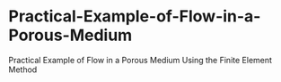 # Practical-Example-of-Flow-in-a-Porous-Medium
Practical Example of Flow in a Porous Medium Using the Finite Element Method
